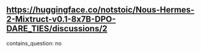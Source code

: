 ## https://huggingface.co/notstoic/Nous-Hermes-2-Mixtruct-v0.1-8x7B-DPO-DARE_TIES/discussions/2

contains_question: no